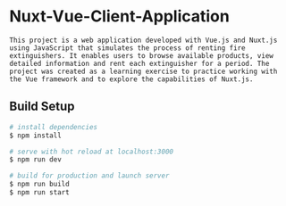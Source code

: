 # Nuxt-Vue-Client-Application

    This project is a web application developed with Vue.js and Nuxt.js using JavaScript that simulates the process of renting fire extinguishers. It enables users to browse available products, view detailed information and rent each extinguisher for a period. The project was created as a learning exercise to practice working with the Vue framework and to explore the capabilities of Nuxt.js.

## Build Setup

```bash
# install dependencies
$ npm install

# serve with hot reload at localhost:3000
$ npm run dev

# build for production and launch server
$ npm run build
$ npm run start



